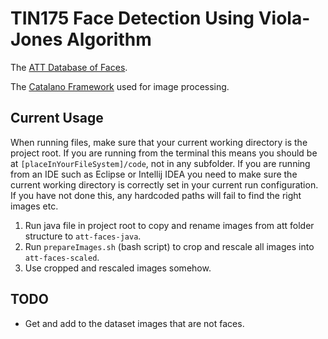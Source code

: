 # TIN175 Face Detection Using Viola-Jones Algorithm

The [ATT Database of Faces](https://www.cl.cam.ac.uk/research/dtg/attarchive/facedatabase.html).

The [Catalano Framework](https://github.com/DiegoCatalano/Catalano-Framework) used for image processing.


## Current Usage
When running files, make sure that your current working directory is the project root. If you are running from the terminal this means you should be at `[placeInYourFileSystem]/code`, not in any subfolder. If you are running from an IDE such as Eclipse or Intellij IDEA you need to make sure the current working directory is correctly set in your current run configuration. If you have not done this, any hardcoded paths will fail to find the right images etc.

1. Run java file in project root to copy and rename images from att folder structure to `att-faces-java`.
2. Run `prepareImages.sh` (bash script) to crop and rescale all images into `att-faces-scaled`.
3. Use cropped and rescaled images somehow.


## TODO

* Get and add to the dataset images that are not faces.
